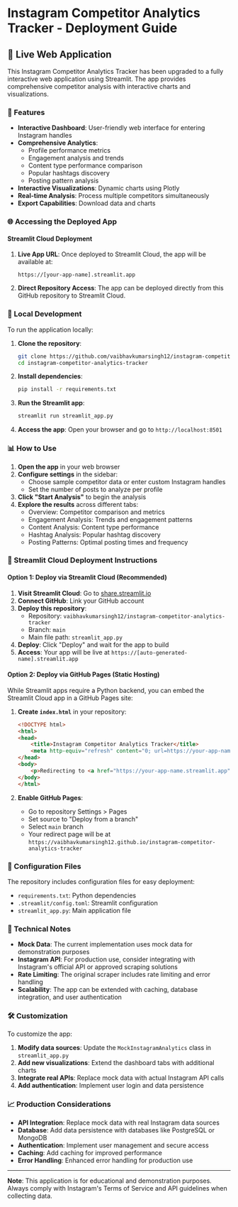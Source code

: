 # Instagram Competitor Analytics Tracker - Deployment Guide

## 🚀 Live Web Application

This Instagram Competitor Analytics Tracker has been upgraded to a fully interactive web application using Streamlit. The app provides comprehensive competitor analysis with interactive charts and visualizations.

### 📱 Features

- **Interactive Dashboard**: User-friendly web interface for entering Instagram handles
- **Comprehensive Analytics**: 
  - Profile performance metrics
  - Engagement analysis and trends  
  - Content type performance comparison
  - Popular hashtags discovery
  - Posting pattern analysis
- **Interactive Visualizations**: Dynamic charts using Plotly
- **Real-time Analysis**: Process multiple competitors simultaneously
- **Export Capabilities**: Download data and charts

### 🌐 Accessing the Deployed App

#### Streamlit Cloud Deployment

1. **Live App URL**: Once deployed to Streamlit Cloud, the app will be available at:
   ```
   https://[your-app-name].streamlit.app
   ```

2. **Direct Repository Access**: The app can be deployed directly from this GitHub repository to Streamlit Cloud.

### 🔧 Local Development

To run the application locally:

1. **Clone the repository**:
   ```bash
   git clone https://github.com/vaibhavkumarsingh12/instagram-competitor-analytics-tracker.git
   cd instagram-competitor-analytics-tracker
   ```

2. **Install dependencies**:
   ```bash
   pip install -r requirements.txt
   ```

3. **Run the Streamlit app**:
   ```bash
   streamlit run streamlit_app.py
   ```

4. **Access the app**: Open your browser and go to `http://localhost:8501`

### 📊 How to Use

1. **Open the app** in your web browser
2. **Configure settings** in the sidebar:
   - Choose sample competitor data or enter custom Instagram handles
   - Set the number of posts to analyze per profile
3. **Click "Start Analysis"** to begin the analysis
4. **Explore the results** across different tabs:
   - Overview: Competitor comparison and metrics
   - Engagement Analysis: Trends and engagement patterns
   - Content Analysis: Content type performance
   - Hashtag Analysis: Popular hashtag discovery
   - Posting Patterns: Optimal posting times and frequency

### 🚀 Streamlit Cloud Deployment Instructions

#### Option 1: Deploy via Streamlit Cloud (Recommended)

1. **Visit Streamlit Cloud**: Go to [share.streamlit.io](https://share.streamlit.io)
2. **Connect GitHub**: Link your GitHub account
3. **Deploy this repository**: 
   - Repository: `vaibhavkumarsingh12/instagram-competitor-analytics-tracker`
   - Branch: `main`
   - Main file path: `streamlit_app.py`
4. **Deploy**: Click "Deploy" and wait for the app to build
5. **Access**: Your app will be live at `https://[auto-generated-name].streamlit.app`

#### Option 2: Deploy via GitHub Pages (Static Hosting)

While Streamlit apps require a Python backend, you can embed the Streamlit Cloud app in a GitHub Pages site:

1. **Create `index.html`** in your repository:
   ```html
   <!DOCTYPE html>
   <html>
   <head>
       <title>Instagram Competitor Analytics Tracker</title>
       <meta http-equiv="refresh" content="0; url=https://your-app-name.streamlit.app">
   </head>
   <body>
       <p>Redirecting to <a href="https://your-app-name.streamlit.app">Instagram Analytics Tracker</a></p>
   </body>
   </html>
   ```

2. **Enable GitHub Pages**: 
   - Go to repository Settings > Pages
   - Set source to "Deploy from a branch"
   - Select `main` branch
   - Your redirect page will be at `https://vaibhavkumarsingh12.github.io/instagram-competitor-analytics-tracker`

### 🔧 Configuration Files

The repository includes configuration files for easy deployment:

- `requirements.txt`: Python dependencies
- `.streamlit/config.toml`: Streamlit configuration
- `streamlit_app.py`: Main application file

### 📝 Technical Notes

- **Mock Data**: The current implementation uses mock data for demonstration purposes
- **Instagram API**: For production use, consider integrating with Instagram's official API or approved scraping solutions
- **Rate Limiting**: The original scraper includes rate limiting and error handling
- **Scalability**: The app can be extended with caching, database integration, and user authentication

### 🛠️ Customization

To customize the app:

1. **Modify data sources**: Update the `MockInstagramAnalytics` class in `streamlit_app.py`
2. **Add new visualizations**: Extend the dashboard tabs with additional charts
3. **Integrate real APIs**: Replace mock data with actual Instagram API calls
4. **Add authentication**: Implement user login and data persistence

### 📈 Production Considerations

- **API Integration**: Replace mock data with real Instagram data sources
- **Database**: Add data persistence with databases like PostgreSQL or MongoDB
- **Authentication**: Implement user management and secure access
- **Caching**: Add caching for improved performance
- **Error Handling**: Enhanced error handling for production use

---

**Note**: This application is for educational and demonstration purposes. Always comply with Instagram's Terms of Service and API guidelines when collecting data.